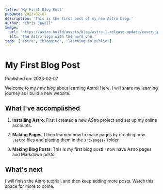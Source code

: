 ```yaml
---
title: 'My First Blog Post'
pubDate: 2023-02-07
description: 'This is the first post of my new Astro blog.'
author: 'Chris Jewell'
image:
  url: 'https://astro.build/assets/blog/astro-1-release-update/cover.jpeg'
  alt: 'The Astro logo with the word One.'
tags: ["astro", "blogging", "learning in public"]
---
```

# My First Blog Post

Published on: 2023-02-07

Welcome to my _new blog_ about learning Astro! Here, I will share my learning journey as I build a new website.

## What I've accomplished

1. **Installing Astro**: First I created a new AStro project and set up my online accounts.

2. **Making Pages**: I then learned how to make pages by creating new `.astro` files and placing them in the `src/pages/` folder.

3. **Making Blog Posts**: This is my first blog post! I now have Astro pages and Markdown posts!

## What's next

I will finish the Astro tutorial, and then keep adding more posts. Watch this space for more to come.
